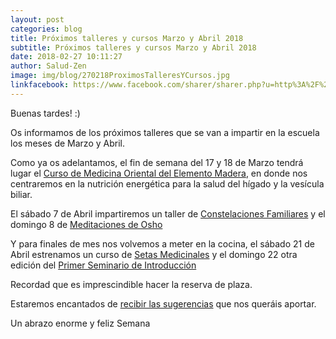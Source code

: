 ```yaml
---
layout: post
categories: blog
title: Próximos talleres y cursos Marzo y Abril 2018
subtitle: Próximos talleres y cursos Marzo y Abril 2018
date: 2018-02-27 10:11:27
author: Salud-Zen
image: img/blog/270218ProximosTalleresYCursos.jpg
linkfacebook: https://www.facebook.com/sharer/sharer.php?u=http%3A%2F%2Fwww.salud-zen.com%2Fblog%2F2018%2F02%2F27%2FProximos-CursosYTalleres.html&amp;src=sdkpreparse
---
```

Buenas tardes! :)

Os informamos de los próximos talleres que se van a impartir en la escuela los meses de Marzo y Abril.

Como ya os adelantamos, el fin de semana del 17 y 18 de Marzo tendrá lugar el [Curso de Medicina Oriental del Elemento Madera][curso1], en donde nos centraremos en la nutrición energética para la salud del hígado y la vesícula biliar.

El sábado 7 de Abril impartiremos un taller de [Constelaciones Familiares][taller1] y el domingo 8 de [Meditaciones de Osho][taller2]

Y para finales de mes nos volvemos a meter en la cocina, el sábado 21 de Abril estrenamos un curso de [Setas Medicinales][curso2] y el domingo 22 otra edición del [Primer Seminario de Introducción][curso3]

Recordad que es imprescindible hacer la reserva de plaza.

Estaremos encantados de [recibir las sugerencias][contacto] que nos queráis aportar.


Un abrazo enorme y feliz Semana


[taller1]:{{site.url}}{{site.baseurl}}/evento/2018/04/07/taller-constelaciones.html
[taller2]:{{site.url}}{{site.baseurl}}evento/2018/04/08/taller-osho.html
[curso1]:{{site.url}}{{site.baseurl}}/evento/2018/03/17/curso-madera.html
[curso2]:{{site.url}}{{site.baseurl}}/evento/2018/04/21/curso-setas.html
[curso3]:{{site.url}}{{site.baseurl}}/evento/2018/04/22/curso-introduccion.html
[contacto]:{{site.url}}{{site.baseurl}}/contact
